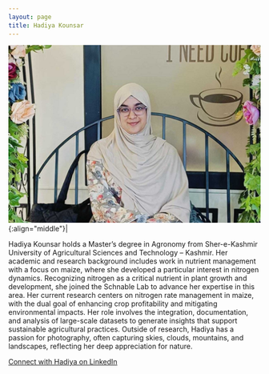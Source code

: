 ```yaml
---
layout: page
title: Hadiya Kounsar
---
```


![Hadiya Kounsar](/images/People_Images/HadiyaK.jpg){:align="middle"}|

Hadiya Kounsar holds a Master’s degree in Agronomy from Sher-e-Kashmir University of Agricultural Sciences and Technology – Kashmir. Her academic and research background includes work in nutrient management with a focus on maize, where she developed a particular interest in nitrogen dynamics. Recognizing nitrogen as a critical nutrient in plant growth and development, she joined the Schnable Lab to advance her expertise in this area.
Her current research centers on nitrogen rate management in maize, with the dual goal of enhancing crop profitability and mitigating environmental impacts. Her role involves the integration, documentation, and analysis of large-scale datasets to generate insights that support sustainable agricultural practices.
Outside of research, Hadiya has a passion for photography, often capturing skies, clouds, mountains, and landscapes, reflecting her deep appreciation for nature.

[Connect with Hadiya on LinkedIn](https://www.linkedin.com/in/hadiya-kounsar-29a3b7220?utm_source=share&utm_campaign=share_via&utm_content=profile&utm_medium=ios_app)
